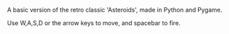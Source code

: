 A basic version of the retro classic 'Asteroids', made in Python and Pygame.

Use W,A,S,D or the arrow keys to move, and spacebar to fire.
